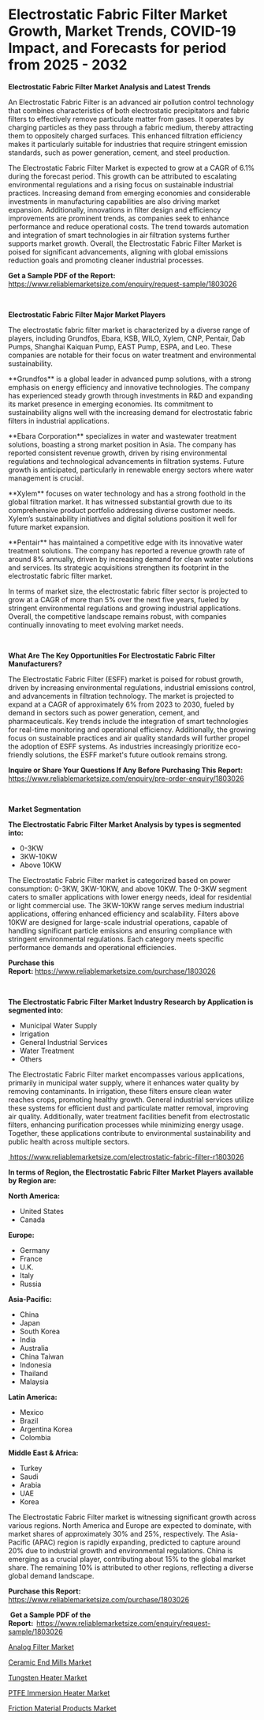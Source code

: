 <p><h1>Electrostatic Fabric Filter Market Growth, Market Trends, COVID-19 Impact, and Forecasts for period from 2025 - 2032</h1></p><p><strong>Electrostatic Fabric Filter Market Analysis and Latest Trends</strong></p>
<p><p>An Electrostatic Fabric Filter is an advanced air pollution control technology that combines characteristics of both electrostatic precipitators and fabric filters to effectively remove particulate matter from gases. It operates by charging particles as they pass through a fabric medium, thereby attracting them to oppositely charged surfaces. This enhanced filtration efficiency makes it particularly suitable for industries that require stringent emission standards, such as power generation, cement, and steel production.</p><p>The Electrostatic Fabric Filter Market is expected to grow at a CAGR of 6.1% during the forecast period. This growth can be attributed to escalating environmental regulations and a rising focus on sustainable industrial practices. Increasing demand from emerging economies and considerable investments in manufacturing capabilities are also driving market expansion. Additionally, innovations in filter design and efficiency improvements are prominent trends, as companies seek to enhance performance and reduce operational costs. The trend towards automation and integration of smart technologies in air filtration systems further supports market growth. Overall, the Electrostatic Fabric Filter Market is poised for significant advancements, aligning with global emissions reduction goals and promoting cleaner industrial processes.</p></p>
<p><strong>Get a Sample PDF of the Report:&nbsp;</strong> <a href="https://www.reliablemarketsize.com/enquiry/request-sample/1803026?utm_campaign=1903&utm_medium=2&utm_source=Github&utm_content=ia&utm_term=10042025&utm_id=electrostatic-fabric-filter">https://www.reliablemarketsize.com/enquiry/request-sample/1803026</a></p>
<p>&nbsp;</p>
<p><strong>Electrostatic Fabric Filter Major Market Players</strong></p>
<p><p>The electrostatic fabric filter market is characterized by a diverse range of players, including Grundfos, Ebara, KSB, WILO, Xylem, CNP, Pentair, Dab Pumps, Shanghai Kaiquan Pump, EAST Pump, ESPA, and Leo. These companies are notable for their focus on water treatment and environmental sustainability.</p><p>**Grundfos** is a global leader in advanced pump solutions, with a strong emphasis on energy efficiency and innovative technologies. The company has experienced steady growth through investments in R&D and expanding its market presence in emerging economies. Its commitment to sustainability aligns well with the increasing demand for electrostatic fabric filters in industrial applications.</p><p>**Ebara Corporation** specializes in water and wastewater treatment solutions, boasting a strong market position in Asia. The company has reported consistent revenue growth, driven by rising environmental regulations and technological advancements in filtration systems. Future growth is anticipated, particularly in renewable energy sectors where water management is crucial.</p><p>**Xylem** focuses on water technology and has a strong foothold in the global filtration market. It has witnessed substantial growth due to its comprehensive product portfolio addressing diverse customer needs. Xylem’s sustainability initiatives and digital solutions position it well for future market expansion.</p><p>**Pentair** has maintained a competitive edge with its innovative water treatment solutions. The company has reported a revenue growth rate of around 8% annually, driven by increasing demand for clean water solutions and services. Its strategic acquisitions strengthen its footprint in the electrostatic fabric filter market.</p><p>In terms of market size, the electrostatic fabric filter sector is projected to grow at a CAGR of more than 5% over the next five years, fueled by stringent environmental regulations and growing industrial applications. Overall, the competitive landscape remains robust, with companies continually innovating to meet evolving market needs.</p></p>
<p>&nbsp;</p>
<p><strong>What Are The Key Opportunities For Electrostatic Fabric Filter Manufacturers?</strong></p>
<p><p>The Electrostatic Fabric Filter (ESFF) market is poised for robust growth, driven by increasing environmental regulations, industrial emissions control, and advancements in filtration technology. The market is projected to expand at a CAGR of approximately 6% from 2023 to 2030, fueled by demand in sectors such as power generation, cement, and pharmaceuticals. Key trends include the integration of smart technologies for real-time monitoring and operational efficiency. Additionally, the growing focus on sustainable practices and air quality standards will further propel the adoption of ESFF systems. As industries increasingly prioritize eco-friendly solutions, the ESFF market's future outlook remains strong.</p></p>
<p><strong>Inquire or Share Your Questions If Any Before Purchasing This Report:</strong> <a href="https://www.reliablemarketsize.com/enquiry/pre-order-enquiry/1803026?utm_campaign=1903&utm_medium=2&utm_source=Github&utm_content=ia&utm_term=10042025&utm_id=electrostatic-fabric-filter">https://www.reliablemarketsize.com/enquiry/pre-order-enquiry/1803026</a></p>
<p>&nbsp;</p>
<p><strong>Market Segmentation</strong></p>
<p><strong>The Electrostatic Fabric Filter Market Analysis by types is segmented into:</strong></p>
<p><ul><li>0-3KW</li><li>3KW-10KW</li><li>Above 10KW</li></ul></p>
<p><p>The Electrostatic Fabric Filter market is categorized based on power consumption: 0-3KW, 3KW-10KW, and above 10KW. The 0-3KW segment caters to smaller applications with lower energy needs, ideal for residential or light commercial use. The 3KW-10KW range serves medium industrial applications, offering enhanced efficiency and scalability. Filters above 10KW are designed for large-scale industrial operations, capable of handling significant particle emissions and ensuring compliance with stringent environmental regulations. Each category meets specific performance demands and operational efficiencies.</p></p>
<p><strong>Purchase this Report:&nbsp;</strong><a href="https://www.reliablemarketsize.com/purchase/1803026?utm_campaign=1903&utm_medium=2&utm_source=Github&utm_content=ia&utm_term=10042025&utm_id=electrostatic-fabric-filter">https://www.reliablemarketsize.com/purchase/1803026</a></p>
<p>&nbsp;</p>
<p><strong>The Electrostatic Fabric Filter Market Industry Research by Application is segmented into:</strong></p>
<p><ul><li>Municipal Water Supply</li><li>Irrigation</li><li>General Industrial Services</li><li>Water Treatment</li><li>Others</li></ul></p>
<p><p>The Electrostatic Fabric Filter market encompasses various applications, primarily in municipal water supply, where it enhances water quality by removing contaminants. In irrigation, these filters ensure clean water reaches crops, promoting healthy growth. General industrial services utilize these systems for efficient dust and particulate matter removal, improving air quality. Additionally, water treatment facilities benefit from electrostatic filters, enhancing purification processes while minimizing energy usage. Together, these applications contribute to environmental sustainability and public health across multiple sectors.</p></p>
<p><a href="https://www.reliablemarketsize.com/electrostatic-fabric-filter-r1803026?utm_campaign=1903&utm_medium=2&utm_source=Github&utm_content=ia&utm_term=10042025&utm_id=electrostatic-fabric-filter">&nbsp;https://www.reliablemarketsize.com/electrostatic-fabric-filter-r1803026</a></p>
<p><strong>In terms of Region, the Electrostatic Fabric Filter Market Players available by Region are:</strong></p>
<p>
    <p> <strong> North America: </strong>
        <ul>
            <li>United States</li>
            <li>Canada</li>
        </ul>
        </p> 
    <p> <strong> Europe: </strong>
        <ul>
            <li>Germany</li>
            <li>France</li>
            <li>U.K.</li>
            <li>Italy</li>
            <li>Russia</li>
        </ul>
        </p> 
    <p> <strong> Asia-Pacific: </strong>
        <ul>
            <li>China</li>
            <li>Japan</li>
            <li>South Korea</li>
            <li>India</li>
            <li>Australia</li>
            <li>China Taiwan</li>
            <li>Indonesia</li>
            <li>Thailand</li>
            <li>Malaysia</li>
        </ul>
        </p> 
    <p> <strong> Latin America: </strong>
        <ul>
            <li>Mexico</li>
            <li>Brazil</li>
            <li>Argentina Korea</li>
            <li>Colombia</li>
        </ul>
        </p> 
    <p> <strong> Middle East & Africa: </strong>
        <ul>
            <li>Turkey</li>
            <li>Saudi</li>
            <li>Arabia</li>
            <li>UAE</li>
            <li>Korea</li>
        </ul>
    </p>
    </p>
<p><p>The Electrostatic Fabric Filter market is witnessing significant growth across various regions. North America and Europe are expected to dominate, with market shares of approximately 30% and 25%, respectively. The Asia-Pacific (APAC) region is rapidly expanding, predicted to capture around 20% due to industrial growth and environmental regulations. China is emerging as a crucial player, contributing about 15% to the global market share. The remaining 10% is attributed to other regions, reflecting a diverse global demand landscape.</p></p>
<p><strong>Purchase this Report: </strong><a href="https://www.reliablemarketsize.com/purchase/1803026?utm_campaign=1903&utm_medium=2&utm_source=Github&utm_content=ia&utm_term=10042025&utm_id=electrostatic-fabric-filter">https://www.reliablemarketsize.com/purchase/1803026</a></p>
<p>&nbsp;<strong>Get a Sample PDF of the Report:&nbsp;&nbsp;</strong><a href="https://www.reliablemarketsize.com/enquiry/request-sample/1803026?utm_campaign=1903&utm_medium=2&utm_source=Github&utm_content=ia&utm_term=10042025&utm_id=electrostatic-fabric-filter">https://www.reliablemarketsize.com/enquiry/request-sample/1803026</a></p>
<p><strong></strong></p>
<p><p><a href="https://github.com/leptouwrites/Market-Research-Report-List-1/blob/main/analog-filter-market.md?utm_campaign=1903&utm_medium=2&utm_source=Github&utm_content=ia&utm_term=10042025&utm_id=electrostatic-fabric-filter">Analog Filter Market</a></p><p><a href="https://github.com/colloerrinbp/Market-Research-Report-List-1/blob/main/ceramic-end-mills-market.md?utm_campaign=1903&utm_medium=2&utm_source=Github&utm_content=ia&utm_term=10042025&utm_id=electrostatic-fabric-filter">Ceramic End Mills Market</a></p><p><a href="https://github.com/etapaqanee/Market-Research-Report-List-1/blob/main/tungsten-heater-market.md?utm_campaign=1903&utm_medium=2&utm_source=Github&utm_content=ia&utm_term=10042025&utm_id=electrostatic-fabric-filter">Tungsten Heater Market</a></p><p><a href="https://github.com/wilzeryammy/Market-Research-Report-List-1/blob/main/ptfe-immersion-heater-market.md?utm_campaign=1903&utm_medium=2&utm_source=Github&utm_content=ia&utm_term=10042025&utm_id=electrostatic-fabric-filter">PTFE Immersion Heater Market</a></p><p><a href="https://github.com/sphaabrose/Market-Research-Report-List-1/blob/main/friction-material-products-market.md?utm_campaign=1903&utm_medium=2&utm_source=Github&utm_content=ia&utm_term=10042025&utm_id=electrostatic-fabric-filter">Friction Material Products Market</a></p></p>